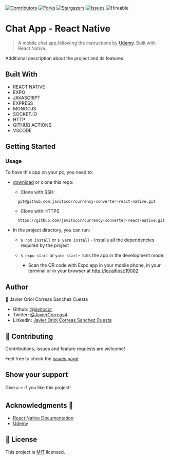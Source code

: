 <!--
*** Thanks for checking out this README Template. If you have a suggestion that would
*** make this better, please fork the repo and create a pull request or simply open
*** an issue with the tag "enhancement".
*** Thanks again! Now go create something AMAZING! :D
-->

<!-- PROJECT SHIELDS -->
<!--
*** I'm using markdown "reference style" links for readability.
*** Reference links are enclosed in brackets [ ] instead of parentheses ( ).
*** See the bottom of this document for the declaration of the reference variables
*** for contributors-url, forks-url, etc. This is an optional, concise syntax you may use.
*** https://www.markdownguide.org/basic-syntax/#reference-style-links
-->
[![Contributors][contributors-shield]][contributors-url] 
[![Forks][forks-shield]][forks-url] 
[![Stargazers][stars-shield]][stars-url] 
[![Issues][issues-shield]][issues-url] 
![Hireable](https://cdn.rawgit.com/hiendv/hireable/master/styles/default/yes.svg) 

# Chat App - React Native

>  A mobile chat app,following the instructions by [Udemy](https://click.linksynergy.com/deeplink?id=JVFxdTr9V80&mid=39197&murl=https%3A%2F%2Fwww.udemy.com%2Fcourse%2Flearn-react-native-by-building-a-chat-app%2F). Built with React Native.


Additional description about the project and its features.

## Built With

- REACT NATIVE
- EXPO
- JAVASCRIPT
- EXPRESS
- MONGOJS
- SOCKET.IO
- HTTP
- GITHUB ACTIONS
- VSCODE

## Getting Started

### Usage
To have this app on your pc, you need to:
* [download](https://github.com/javitocor/currency-converter-react-native/archive/master.zip) or clone this repo:
  - Clone with SSH:
  ```
    git@github.com:javitocor/currency-converter-react-native.git
  ```
  - Clone with HTTPS
  ```
    https://github.com/javitocor/currency-converter-react-native.git
  ```

* In the project directory, you can run:

  - `$ npm install` or `$ yarn install` - installs all the dependencies required by the project

  - `$ expo start` or `yarn start`- runs the app in the development mode:
    - Scan the QR code with Expo app in your mobile phone, in your terminal or in your browser at [http://localhost:19002](http://localhost:19002)

## Author

👤 Javier Oriol Correas Sanchez Cuesta 
- Github: [@javitocor](https://github.com/javitocor) 
- Twitter: [@JavierCorreas4](https://twitter.com/JavierCorreas4) 
- Linkedin: [Javier Oriol Correas Sanchez Cuesta](https://www.linkedin.com/in/javier-correas-sanchez-cuesta-15289482/) 

## 🤝 Contributing

Contributions, issues and feature requests are welcome!

Feel free to check the [issues page](https://github.com/javitocor/currency-converter-react-native/issues).

## Show your support

Give a ⭐️ if you like this project!

## Acknowledgments 🚀

- [React Native Documentation](https://reactnative.dev/docs/getting-started)
- [Udemy](https://click.linksynergy.com/deeplink?id=JVFxdTr9V80&mid=39197&murl=https%3A%2F%2Fwww.udemy.com%2Fcourse%2Flearn-react-native-by-building-a-chat-app%2F)

## 📝 License

This project is [MIT](lic.url) licensed.

<!-- MARKDOWN LINKS & IMAGES -->
<!-- https://www.markdownguide.org/basic-syntax/#reference-style-links -->
[contributors-shield]: https://img.shields.io/github/contributors/javitocor/currency-converter-react-native.svg?style=flat-square
[contributors-url]: https://github.com/javitocor/currency-converter-react-native/graphs/contributors
[forks-shield]: https://img.shields.io/github/forks/javitocor/currency-converter-react-native.svg?style=flat-square
[forks-url]: https://github.com/javitocor/currency-converter-react-native/network/members
[stars-shield]: https://img.shields.io/github/stars/javitocor/currency-converter-react-native.svg?style=flat-square
[stars-url]: https://github.com/javitocor/currency-converter-react-native/stargazers
[issues-shield]: https://img.shields.io/github/issues/javitocor/currency-converter-react-native.svg?style=flat-square
[issues-url]: https://github.com/javitocor/currency-converter-react-native/issues